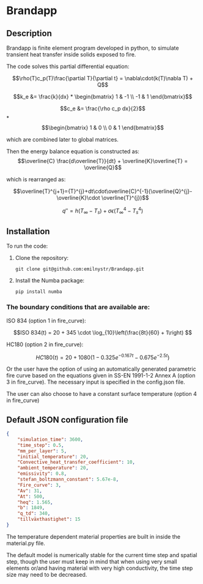 # Brandapp

## Description
Brandapp is finite element program developed in python, to simulate transient heat transfer inside solids exposed to fire.

The code solves this partial differential equation:

$$\rho(T)c_p(T)\frac{\partial T}{\partial t} = \nabla\cdot(k(T)\nabla T) + Q$$



$$k_e &= \frac{k}{dx} * \begin{bmatrix} 1 & -1 \\ -1 & 1 \end{bmatrix}$$ 

$$c_e &= \frac{\rho c_p dx}{2}$$ * $$\begin{bmatrix} 1 & 0 \\ 0 & 1 \end{bmatrix}$$

which are combined later to global matrices.

Then the energy balance equation is constructed as:
$$\overline{C} \frac{d\overline{T}}{dt} + \overline{K}\overline{T} = \overline{Q}$$

which is rearranged as:

$$\overline{T}^{j+1}={T}^{j}+dt\cdot\overline{C}^{-1}(\overline{Q}^{j}-\overline{K}\cdot \overline{T}^{j})$$

$$q'' = h(T_\infty - T_s) + \sigma\epsilon(T_\infty^4 - T_s^4)$$

## Installation
To run the code:

1. Clone the repository:
   ```
   git clone git@github.com:emilnystr/Brandapp.git
   ```

2. Install the Numba package:
   ```
   pip install numba
   ```


### The boundary conditions that are available are:
ISO 834 (option 1 in fire_curve):

$$ISO 834(t) = 20 + 345 \cdot \log_{10}\left(\frac{8t}{60} + 1\right) $$

HC180 (option 2 in fire_curve): 

$$HC180(t) = 20 + 1080 \left(1 - 0.325 e^{-0.167 t} - 0.675 e^{-2.5 t}\right)$$

Or the user have the option of using an automatically generated parametric fire curve based on the equations given in SS-EN 1991-1-2 Annex A (option 3 in fire_curve). The necessary input is specified in the config.json file. 

The user can also choose to have a constant surface temperature (option 4 in fire_curve)


## Default JSON configuration file

```json
{
    "simulation_time": 3600,
    "time_step": 0.5,
    "mm_per_layer": 5,
    "initial_temperature": 20,
    "Convective_heat_transfer_coefficient": 10,
    "ambient_temperature": 20,
    "emissivity": 0.8,
    "stefan_boltzmann_constant": 5.67e-8,
    "Fire_curve": 3,
    "Av": 31,
    "At": 500,
    "heq": 1.565,
    "b": 1849,
    "q_td": 340,
    "tillväxthastighet": 15
}
```
The temperature dependent material properties are built in inside the material.py file.

The default model is numerically stable for the current time step and spatial step, though the user must keep in mind that when using very small elements or/and having material with very high conductivity, the time step size may need to be decreased.


